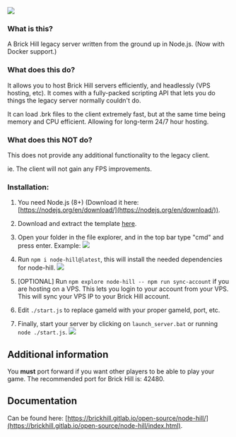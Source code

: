 ![](https://cdn.discordapp.com/attachments/601268924251897856/625840747828084757/node-hill_SMALL.png)

### What is this?
A Brick Hill legacy server written from the ground up in Node.js. (Now with Docker support.)

### What does this do?
It allows you to host Brick Hill servers efficiently, and headlessly (VPS hosting, etc). It comes
with a fully-packed scripting API that lets you do things the legacy server normally couldn't do.

It can load .brk files to the client extremely fast, but at the same time being memory and CPU
efficient. Allowing for long-term 24/7 hour hosting.

### What does this NOT do?
This does not provide any additional functionality to the legacy client.

ie. The client will not gain any FPS improvements.

### Installation:

1. You need Node.js (8+) (Download it here: [https://nodejs.org/en/download/](https://nodejs.org/en/download/)).

2. Download and extract the template [here](https://cdn.discordapp.com/attachments/705586171052294184/743879528065269870/Node-hill-8.4.0-Template.zip).

3. Open your folder in the file explorer, and in the top bar type "cmd" and press enter.
Example: ![](https://cdn.discordapp.com/attachments/601268924251897856/648273282315059247/unknown.png)

4. Run `npm i node-hill@latest`, this will install the needed dependencies for node-hill.
![](https://cdn.discordapp.com/attachments/601268924251897856/648273827704602635/unknown.png)

5. [OPTIONAL] Run `npm explore node-hill -- npm run sync-account` if you are hosting on a VPS. This lets you login to your
account from your VPS. This will sync your VPS IP to your Brick Hill account.

6. Edit `./start.js` to replace gameId with your proper gameId, port, etc.

7. Finally, start your server by clicking on `launch_server.bat` or running `node ./start.js`.
![](https://cdn.discordapp.com/attachments/601268924251897856/648274112740982794/unknown.png)


## Additional information
You __must__ port forward if you want other players to be able to play your game. The recommended port for Brick Hill is: 42480.

## Documentation
Can be found here: [https://brickhill.gitlab.io/open-source/node-hill/](https://brickhill.gitlab.io/open-source/node-hill/index.html).
